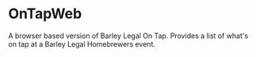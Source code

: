 OnTapWeb
========

A browser based version of Barley Legal On Tap.  Provides a list of what's on tap at a Barley Legal Homebrewers event.
